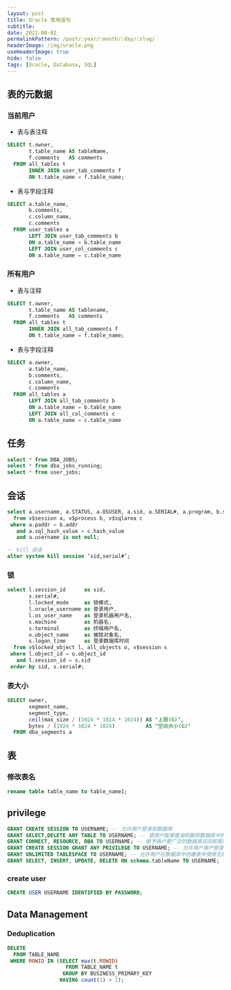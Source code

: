 ```yaml
---
layout: post
title: Oracle 常用语句
subtitle:
date: 2022-08-02
permalinkPattern: /post/:year/:month/:day/:slug/
headerImage: /img/oracle.png
useHeaderImage: true
hide: false
tags: [Oracle, Database, SQL]
---
```


<!-- | 表名        | 描述         |
| ----------- | ------------ |
| user_tables | 用户表信息   |
| all_tables  | 全局表信息   |
| user_source | 用户资源信息 |
| all_source  | 全局资源信息 |
| dba_db_links  | 全局DBLink信息 |
 -->

## 表的元数据

### 当前用户

- 表与表注释

```sql
SELECT t.owner,
       t.table_name AS tableName,
       f.comments   AS comments
  FROM all_tables t
       INNER JOIN user_tab_comments f
       ON t.table_name = f.table_name;
```

- 表与字段注释

```sql
SELECT a.table_name,
       b.comments,
       c.column_name,
       c.comments
  FROM user_tables a
       LEFT JOIN user_tab_comments b
       ON a.table_name = b.table_name
       LEFT JOIN user_col_comments c
       ON a.table_name = c.table_name
```

### 所有用户

- 表与注释

```sql
SELECT t.owner,
       t.table_name AS tablename,
       f.comments   AS comments
  FROM all_tables t
       INNER JOIN all_tab_comments f
       ON t.table_name = f.table_name;
```

- 表与字段注释

```sql
SELECT a.owner,
       a.table_name,
       b.comments,
       c.column_name,
       c.comments
  FROM all_tables a
       LEFT JOIN all_tab_comments b
       ON a.table_name = b.table_name
       LEFT JOIN all_col_comments c
       ON a.table_name = c.table_name
```

## 任务

```sql
select * from DBA_JOBS;
select * from dba_jobs_running;
select * from user_jobs;
```

## 会话

```sql
select a.username, a.STATUS, a.OSUSER, a.sid, a.SERIAL#, a.program, b.spid, c.sql_text, c.SQL_ID
  from v$session a, v$process b, v$sqlarea c
 where a.paddr = b.addr
   and a.sql_hash_value = c.hash_value
   and a.username is not null;

-- kill 会话
alter system kill session ‘sid,serial#’;
```

### 锁

```sql
select l.session_id      as sid,
       s.serial#,
       l.locked_mode     as 锁模式,
       l.oracle_username as 登录用户,
       l.os_user_name    as 登录机器用户名,
       s.machine         as 机器名,
       s.terminal        as 终端用户名,
       o.object_name     as 被锁对象名,
       s.logon_time      as 登录数据库时间
  from v$locked_object l, all_objects o, v$session s
 where l.object_id = o.object_id
   and l.session_id = s.sid
 order by sid, s.serial#;
```

### 表大小

```sql
SELECT owner,
       segment_name,
       segment_type,
       ceil(max_size / (1024 * 1024 * 1024)) AS "上限(G)",
       bytes / (1024 * 1024 * 1024)          AS "空间大小(G)"
  FROM dba_segments a
```

## 表

### 修改表名

```sql
rename table table_name to table_name1;
```

## privilege

```sql
GRANT CREATE SESSION TO USERNAME; -- 允许用户登录到数据库
GRANT SELECT,DELETE ANY TABLE TO USERNAME; -- 使用户能够查询和删除数据库中的任何表
GRANT CONNECT, RESOURCE, DBA TO USERNAME; -- 赋予用户更广泛的数据库访问和管理权限
GRANT CREATE SESSION GRANT ANY PRIVILEGE TO USERNAME; -- 允许用户用户登录和为其他用户分配权限
GRANT UNLIMITED TABLESPACE TO USERNAME; -- 允许用户在数据库中创建表并使用无限的表空间
GRANT SELECT, INSERT, UPDATE, DELETE ON schema.tableName TO USERNAME; -- 限定用户的权限，仅适用于特定表
```

### create user

```sql
CREATE USER USERNAME IDENTIFIED BY PASSWORD;
```

## Data Management

### Deduplication

```sql
DELETE
  FROM TABLE_NAME
 WHERE ROWID IN (SELECT max(t.ROWID)
                   FROM TABLE_NAME t
                  GROUP BY BUSINESS_PRIMARY_KEY
                 HAVING count(1) > 1);
```
